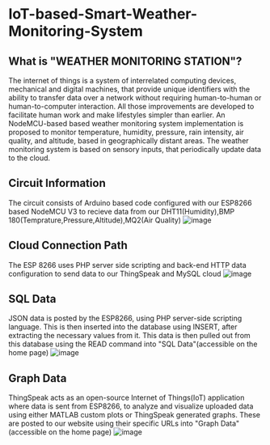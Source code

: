 # IoT-based-Smart-Weather-Monitoring-System

## What is "WEATHER MONITORING STATION"?
The internet of things is a system of interrelated computing devices, mechanical and digital machines, that provide unique identifiers with the ability to transfer data over a network without requiring human-to-human or human-to-computer interaction. All those improvements are developed to facilitate human work and make lifestyles simpler than earlier. An NodeMCU-based based weather monitoring system implementation is proposed to monitor temperature, humidity, pressure, rain intensity, air quality, and altitude, based in geographically distant areas. The weather monitoring system is based on sensory inputs, that periodically update data to the cloud.


## Circuit Information
The circuit consists of Arduino based code configured with our ESP8266 based NodeMCU V3 to recieve data from our DHT11(Humidity),BMP 180(Temprature,Pressure,Altitude),MQ2(Air Quality)
![image](https://user-images.githubusercontent.com/53343462/185744660-b28218a5-d60b-449d-8d6e-7c02a47b4a51.png)


## Cloud Connection Path
The ESP 8266 uses PHP server side scripting and back-end HTTP data configuration to send data to our ThingSpeak and MySQL cloud
![image](https://user-images.githubusercontent.com/53343462/185744669-c4cd4288-3221-43c3-8edb-cfe0f5e10940.png)


## SQL Data
JSON data is posted by the ESP8266, using PHP server-side scripting language. This is then inserted into the database using INSERT, after extracting the necessary values from it. This data is then pulled out from this database using the READ command into "SQL Data"(accessible on the home page)
![image](https://user-images.githubusercontent.com/53343462/185744701-473b5e2b-380b-4a5c-9dd4-e5d296266bb4.png)


## Graph Data
ThingSpeak acts as an open-source Internet of Things(IoT) application where data is sent from ESP8266, to analyze and visualize uploaded data using either MATLAB custom plots or ThingSpeak generated graphs. These are posted to our website using their specific URLs into "Graph Data"(accessible on the home page)
![image](https://user-images.githubusercontent.com/53343462/185744716-925bb5ff-b011-42ac-9614-44b9552d3064.png)
